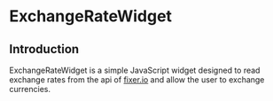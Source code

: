 # ExchangeRateWidget

## Introduction

ExchangeRateWidget is a simple JavaScript widget designed to read exchange rates from the api of [fixer.io](http://fixer.io/) and allow the user to exchange currencies.